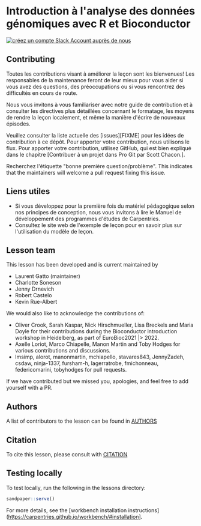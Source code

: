 # Introduction à l'analyse des données génomiques avec R et Bioconductor

[![créez un compte Slack Account auprès de nous](https://img.shields.io/badge/Create_Slack_Account-The_Carpentries-071159.svg)](https://swc-slack-invite.herokuapp.com/)

## Contributing

Toutes les contributions visant à améliorer la leçon sont les bienvenues! Les responsables de la maintenance feront de leur mieux pour vous aider si vous avez des questions, des préoccupations ou si vous rencontrez des difficultés en cours de route.

Nous vous invitons à vous familiariser avec notre guide de contribution et à consulter les directives plus détaillées concernant le formatage, les moyens de rendre la leçon localement, et même la manière d'écrire de nouveaux épisodes.

Veuillez consulter la liste actuelle des [issues][FIXME] pour les idées de contribution à ce dépôt. Pour apporter votre contribution, nous utilisons le flux. Pour apporter votre contribution, utilisez GitHub, qui est bien expliqué dans le chapitre [Contribuer à un projet dans Pro Git par Scott Chacon.].

Recherchez l'étiquette "bonne première question/problème".  This
indicates that the maintainers will welcome a pull request fixing this
issue.

## Liens utiles

- Si vous développez pour la première fois du matériel pédagogique selon nos principes de conception, nous vous invitons à lire le Manuel de développement des programmes d'études de Carpentries.
- Consultez le site web de l'exemple de leçon pour en savoir plus sur l'utilisation du modèle de leçon.

## Lesson team

This lesson has been developed and is current maintained by

- Laurent Gatto (maintainer)
- Charlotte Soneson
- Jenny Drnevich
- Robert Castelo
- Kevin Rue-Albert

We would also like to acknowledge the contributions of:

- Oliver Crook, Sarah Kaspar, Nick Hirschmueller, Lisa Breckels and Maria Doyle for their contributions during the Bioconductor introduction workshop in Heidelberg, as part of EuroBioc2021 |> 2022.
- Axelle Loriot, Marco Chiapelle, Manon Martin and Toby Hodges for various contributions and discussions.
- lmsimp, alorot, manonmartin, mchiapello, stavares843, JennyZadeh, csdaw, ninja-1337, fursham-h, lagerratrobe, fmichonneau, federicomarini, tobyhodges for pull requests.

If we have contributed but we missed you, apologies, and feel free to add yourself with a PR.

## Authors

A list of contributors to the lesson can be found in [AUTHORS](AUTHORS)

## Citation

To cite this lesson, please consult with [CITATION](CITATION)

[lesson-example]: https://carpentries.github.io/lesson-example
[cdh]: https://cdh.carpentries.org

## Testing locally

To test locally, run the following in the lessons directory:

```r
sandpaper::serve()
```

For more details, see the [workbench installation
instructions](https://carpentries.github.io/workbench/#installation].

